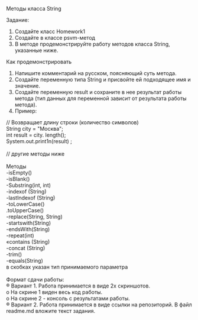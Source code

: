 Методы класса String

Задание:
1. Создайте класс Homework1
2. Создайте в классе psvm-метод
3. В методе продемонстрируйте работу методов класса String, указанные
ниже.

Как продемонстрировать
1. Напишите комментарий на русском, поясняющий суть метода.
2. Создайте переменную типа String и присвойте ей подходящее имя и
значение.
3. Создайте переменную result и сохраните в нее результат работы метода
(тип данных для переменной зависит от результата работы метода).
4. Пример:

// Возвращает длину строки (количество символов) <br />
String city = "Москва"; <br />
int result = city. length();<br />
System.out.print1n(result) ;<br />
<br />
// другие методы ниже<br />
<br />
Методы<br />
-isEmpty()<br />
-isBlank()<br />
-Substring(int, int)<br />
-indexof (String)<br />
-lastIndexof (String)<br />
-toLowerCase()<br />
.toUpperCase()<br />
-replace(String, String)<br />
-startswith(String)<br />
-endsWith(String)<br />
-repeat(int)<br />
«contains (String)<br />
-concat (String)<br />
-trim()<br />
-equals(String)<br />
в скобках указан тип принимаемого параметра<br />
<br />
Формат сдачи работы:<br />
® Вариант 1. Работа принимается в виде 2х скриншотов.<br />
  o На скрине 1 виден весь код работы.<br />
  о На скрине 2 - консоль с результатами работы.<br />
® Вариант 2. Работа принимается в виде ссылки на репозиторий. В файл readme.md вложите текст задания.<br />
